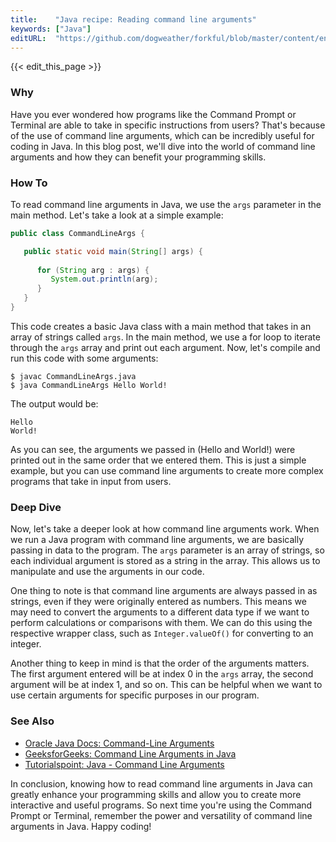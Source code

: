 ```yaml
---
title:    "Java recipe: Reading command line arguments"
keywords: ["Java"]
editURL:  "https://github.com/dogweather/forkful/blob/master/content/en/java/reading-command-line-arguments.md"
---
```


{{< edit_this_page >}}

### Why

Have you ever wondered how programs like the Command Prompt or Terminal are able to take in specific instructions from users? That's because of the use of command line arguments, which can be incredibly useful for coding in Java. In this blog post, we'll dive into the world of command line arguments and how they can benefit your programming skills.

### How To
To read command line arguments in Java, we use the ```args``` parameter in the main method. Let's take a look at a simple example:

```Java
public class CommandLineArgs {

   public static void main(String[] args) {
      
      for (String arg : args) {
         System.out.println(arg);
      }
   }
}
```

This code creates a basic Java class with a main method that takes in an array of strings called ```args```. In the main method, we use a for loop to iterate through the ```args``` array and print out each argument. Now, let's compile and run this code with some arguments:

```
$ javac CommandLineArgs.java
$ java CommandLineArgs Hello World!
```

The output would be:

```
Hello
World!
```

As you can see, the arguments we passed in (Hello and World!) were printed out in the same order that we entered them. This is just a simple example, but you can use command line arguments to create more complex programs that take in input from users.

### Deep Dive
Now, let's take a deeper look at how command line arguments work. When we run a Java program with command line arguments, we are basically passing in data to the program. The ```args``` parameter is an array of strings, so each individual argument is stored as a string in the array. This allows us to manipulate and use the arguments in our code.

One thing to note is that command line arguments are always passed in as strings, even if they were originally entered as numbers. This means we may need to convert the arguments to a different data type if we want to perform calculations or comparisons with them. We can do this using the respective wrapper class, such as ```Integer.valueOf()``` for converting to an integer.

Another thing to keep in mind is that the order of the arguments matters. The first argument entered will be at index 0 in the ```args``` array, the second argument will be at index 1, and so on. This can be helpful when we want to use certain arguments for specific purposes in our program.

### See Also

* [Oracle Java Docs: Command-Line Arguments](https://docs.oracle.com/javase/tutorial/essential/environment/cmdLineArgs.html)
* [GeeksforGeeks: Command Line Arguments in Java](https://www.geeksforgeeks.org/command-line-arguments-in-java/)
* [Tutorialspoint: Java - Command Line Arguments](https://www.tutorialspoint.com/java/java_command_line_arguments.htm)

In conclusion, knowing how to read command line arguments in Java can greatly enhance your programming skills and allow you to create more interactive and useful programs. So next time you're using the Command Prompt or Terminal, remember the power and versatility of command line arguments in Java. Happy coding!